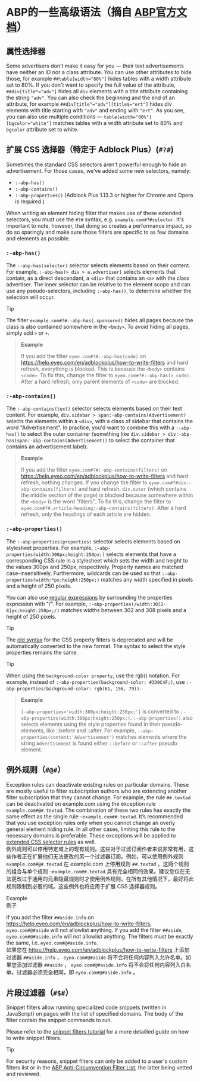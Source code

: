 # ABP的一些高级语法（摘自 [ABP官方文档](https://help.adblockplus.org/hc/en-us/articles/360062733293-How-to-write-filters#elemhide-emulation)）

## 属性选择器

Some advertisers don't make it easy for you — their text advertisements have neither an ID nor a class attribute. You can use other attributes to hide those, for example `##table[width="80%"]` hides tables with a width attribute set to 80%. If you don't want to specify the full value of the attribute, `##div[title*="adv"]` hides all `div` elements with a title attribute containing the string `"adv"`. You can also check the beginning and the end of an attribute, for example `##div[title^="adv"][title$="ert"]` hides div elements with title starting with `"adv"` and ending with `"ert"`. As you see, you can also use multiple conditions — `table[width="80%"][bgcolor="white"]` matches tables with a width attribute set to 80% and `bgcolor` attribute set to white. 




## 扩展 CSS 选择器（特定于 Adblock Plus）(`#?#`)

Sometimes the standard CSS selectors aren't powerful enough to hide an advertisement. For those cases, we’ve added some new selectors, namely:  

*   `:-abp-has()`
*   `:-abp-contains()`
*   `:-abp-properties()` (Adblock Plus 1.13.3 or higher for Chrome and Opera is required.)  

When writing an element hiding filter that makes use of these extended selectors, you must use the `#?#` syntax, e.g. `example.com#?#selector`. It's important to note, however, that doing so creates a performance impact, so do so sparingly and make sure those filters are specific to as few domains and elements as possible.  

### `:-abp-has()`

The `:-abp-has(selector)` selector selects elements based on their content. For example, `:-abp-has(> div > a.advertiser)` selects elements that contain, as a direct descendant, a `<div>` that contains an `<a>` with the class advertiser. The inner selector can be relative to the element scope and can use any pseudo-selectors, including `:-abp-has()`, to determine whether the selection will occur.  


> [!TIP]  
>
> The filter `example.com#?#:-abp-has(.sponsored)` hides all pages because the class is also contained somewhere in the `<body>`. To avoid hiding all pages, simply add `>` or `+`.  



> **Example** 
> 
> If you add the filter `eyeo.com#?#:-abp-has(code)` on https://help.eyeo.com/en/adblockplus/how-to-write-filters and hard refresh, everything is blocked. This is because the `<body>` contains `<code>`. To fix this, change the filter to `eyeo.com#?#:-abp-has(> code)`. After a hard refresh, only parent elements of `<code>` are blocked.  



### `:-abp-contains()`

The `:-abp-contains(text)` selector selects elements based on their text content. For example, `div.sidebar > span:-abp-contains(Advertisement)` selects the elements within a `<div>`, with a class of sidebar that contains the word "Advertisement". In practice, you'd want to combine this with a `:-abp-has()` to select the outer container (something like `div.sidebar > div:-abp-has(span:-abp-contains(Advertisement))` to select the container that contains an advertisement label).  


> **Example**  
>
> If you add the filter `eyeo.com#?#:-abp-contains(filters)` on https://help.eyeo.com/en/adblockplus/how-to-write-filters and hard refresh, nothing changes. If you change the filter to `eyeo.com#?#div:-abp-contains(filters)` and hard refresh, `div.outer` (which contains the middle section of the page) is blocked because somewhere within the `<body>` is the word "filters". To fix this, change the filter to `eyeo.com#?#.article-heading:-abp-contains(filters)`. After a hard refresh, only the headings of each article are hidden.  


### `:-abp-properties()`

The `:-abp-properties(properties)` selector selects elements based on stylesheet properties. For example, `:-abp-properties(width:300px;height:250px;)` selects elements that have a corresponding CSS rule in a stylesheet which sets the width and height to the values 300px and 250px, respectively. Property names are matched case-insensitively. Furthermore, wildcards can be used so that `:-abp-properties(width:*px;height:250px;)` matches any width specified in pixels and a height of 250 pixels.  


You can also use [regular expressions](https://developer.mozilla.org/en-US/docs/Web/JavaScript/Guide/Regular_Expressions) by surrounding the properties expression with "/". For example, `:-abp-properties(/width:30[2-8]px;height:250px;/)` matches widths between 302 and 308 pixels and a height of 250 pixels.  


> [!TIP]  
>
> The [old syntax](https://adblockplus.org/development-builds/new-css-property-filter-syntax) for the CSS property filters is deprecated and will be automatically converted to the new format. The syntax to select the style properties remains the same.  

> [!TIP]  
>
> When using the `background-color property`, use the rgb() notation. For example, instead of `:-abp-properties(background-color: #3D9C4F;)`, use `:-abp-properties(background-color: rgb(61, 156, 79))`.  

> **Example**  
>
> `[-abp-properties='width:300px;height:250px;']` is converted to `:-abp-properties(width:300px;height:250px;)`. `:-abp-properties()` also selects elements using the style properties found in their pseudo-elements, like ::before and ::after. For example, `:-abp-properties(content:'Advertisement')` matches elements where the string `Advertisement` is found either `::before` or `::after` pseudo element.  


## 例外规则（`#@#`）

Exception rules can deactivate existing rules on particular domains. These are mostly useful to filter subscription authors who are extending another filter subscription that they cannot change. For example, the rule `##.textad` can be deactivated on example.com using the exception rule `example.com#@#.textad`. The combination of these two rules has exactly the same effect as the single rule `~example.com##.textad`. It’s recommended that you use exception rules only when you cannot change an overly general element hiding rule. In all other cases, limiting this rule to the necessary domains is preferable. These exceptions will be applied to [extended CSS selector rules](#elemhide-emulation) as well.  
例外规则可以停用特定域上的现有规则。这些对于过滤订阅作者来说非常有用，这些作者正在扩展他们无法更改的另一个过滤器订阅。例如，可以使用例外规则 `example.com#@#.textad` 在 example.com 上停用规则 `##.textad` 。这两个规则的组合与单个规则 `~example.com##.textad` 具有完全相同的效果。建议您仅在无法更改过于通用的元素隐藏规则时才使用例外规则。在所有其他情况下，最好将此规则限制到必要的域。这些例外也将应用于扩展 CSS 选择器规则。

Example  
例子

If you add the filter `##aside.info` on https://help.eyeo.com/en/adblockplus/how-to-write-filters, `eyeo.com#@#aside` will not allowlist anything. If you add the filter `##aside`, `eyeo.com#@#aside.info` will not allowlist anything. The filters must be exactly the same, i.e. `eyeo.com#@#aside.info`.  
如果您在 https://help.eyeo.com/en/adblockplus/how-to-write-filters 上添加过滤器 `##aside.info` ， `eyeo.com#@#aside` 将不会将任何内容列入允许名单。如果您添加过滤器 `##aside` ， `eyeo.com#@#aside.info` 将不会将任何内容列入白名单。过滤器必须完全相同，即 `eyeo.com#@#aside.info` 。



## 片段过滤器（`#$#`）

Snippet filters allow running specialized code snippets (written in JavaScript) on pages with the list of specified domains. The body of the filter contain the snippet commands to run.  

Please refer to the [snippet filters tutorial](https://help.adblockplus.org/hc/en-us/articles/1500002338501) for a more detailled guide on how to write snippet filters.  

> [!TIP]
>
> For security reasons, snippet filters can only be added to a user's custom filters list or in the [ABP Anti-Circumvention Filter List](https://gitlab.com/eyeo/anti-cv/abp-filters-anti-cv), the latter being vetted and reviewed.  

